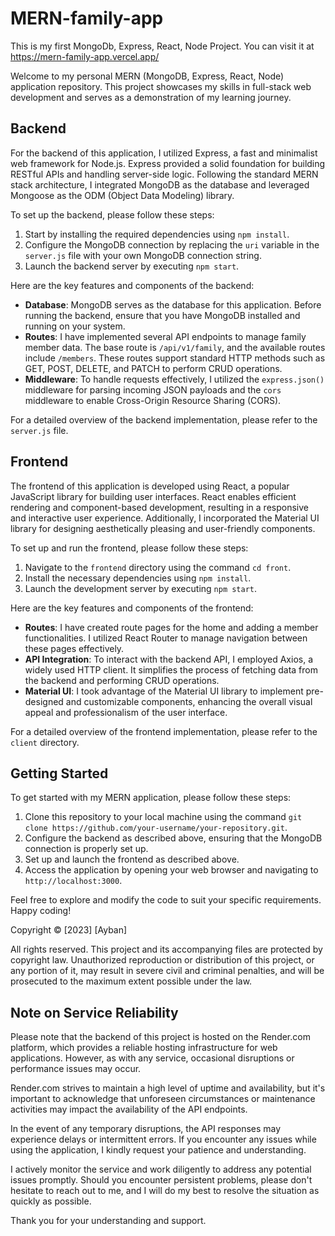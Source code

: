 # MERN-family-app
This is my first MongoDb, Express, React, Node Project.
You can visit it at https://mern-family-app.vercel.app/

Welcome to my personal MERN (MongoDB, Express, React, Node) application repository. This project showcases my skills in full-stack web development and serves as a demonstration of my learning journey.

## Backend

For the backend of this application, I utilized Express, a fast and minimalist web framework for Node.js. Express provided a solid foundation for building RESTful APIs and handling server-side logic. Following the standard MERN stack architecture, I integrated MongoDB as the database and leveraged Mongoose as the ODM (Object Data Modeling) library.

To set up the backend, please follow these steps:

1. Start by installing the required dependencies using `npm install`.
2. Configure the MongoDB connection by replacing the `uri` variable in the `server.js` file with your own MongoDB connection string.
3. Launch the backend server by executing `npm start`.

Here are the key features and components of the backend:

- **Database**: MongoDB serves as the database for this application. Before running the backend, ensure that you have MongoDB installed and running on your system.
- **Routes**: I have implemented several API endpoints to manage family member data. The base route is `/api/v1/family`, and the available routes include `/members`. These routes support standard HTTP methods such as GET, POST, DELETE, and PATCH to perform CRUD operations.
- **Middleware**: To handle requests effectively, I utilized the `express.json()` middleware for parsing incoming JSON payloads and the `cors` middleware to enable Cross-Origin Resource Sharing (CORS).

For a detailed overview of the backend implementation, please refer to the `server.js` file.

## Frontend

The frontend of this application is developed using React, a popular JavaScript library for building user interfaces. React enables efficient rendering and component-based development, resulting in a responsive and interactive user experience. Additionally, I incorporated the Material UI library for designing aesthetically pleasing and user-friendly components.

To set up and run the frontend, please follow these steps:

1. Navigate to the `frontend` directory using the command `cd front`.
2. Install the necessary dependencies using `npm install`.
3. Launch the development server by executing `npm start`.

Here are the key features and components of the frontend:

- **Routes**: I have created route pages for the home and adding a member functionalities. I utilized React Router to manage navigation between these pages effectively.
- **API Integration**: To interact with the backend API, I employed Axios, a widely used HTTP client. It simplifies the process of fetching data from the backend and performing CRUD operations.
- **Material UI**: I took advantage of the Material UI library to implement pre-designed and customizable components, enhancing the overall visual appeal and professionalism of the user interface.

For a detailed overview of the frontend implementation, please refer to the `client` directory.

## Getting Started

To get started with my MERN application, please follow these steps:

1. Clone this repository to your local machine using the command `git clone https://github.com/your-username/your-repository.git`.
2. Configure the backend as described above, ensuring that the MongoDB connection is properly set up.
3. Set up and launch the frontend as described above.
4. Access the application by opening your web browser and navigating to `http://localhost:3000`.

Feel free to explore and modify the code to suit your specific requirements. Happy coding!

Copyright © [2023] [Ayban]

All rights reserved. This project and its accompanying files are protected by copyright law. Unauthorized reproduction or distribution of this project, or any portion of it, may result in severe civil and criminal penalties, and will be prosecuted to the maximum extent possible under the law.

## Note on Service Reliability

Please note that the backend of this project is hosted on the Render.com platform, which provides a reliable hosting infrastructure for web applications. However, as with any service, occasional disruptions or performance issues may occur.

Render.com strives to maintain a high level of uptime and availability, but it's important to acknowledge that unforeseen circumstances or maintenance activities may impact the availability of the API endpoints. 

In the event of any temporary disruptions, the API responses may experience delays or intermittent errors. If you encounter any issues while using the application, I kindly request your patience and understanding.

I actively monitor the service and work diligently to address any potential issues promptly. Should you encounter persistent problems, please don't hesitate to reach out to me, and I will do my best to resolve the situation as quickly as possible.

Thank you for your understanding and support.




